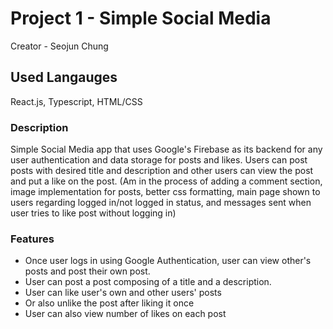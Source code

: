 # Project 1 - Simple Social Media 

Creator - Seojun Chung

## Used Langauges

React.js, Typescript, HTML/CSS

### Description

Simple Social Media app that uses Google's Firebase as its backend 
for any user authentication and data storage for posts and likes.
Users can post posts with desired title and description and other 
users can view the post and put a like on the post. (Am in the process
of adding a comment section, image implementation for posts, better css formatting, main page shown to users regarding logged in/not logged in status, and messages sent when user tries to like post without logging in)

### Features

-  Once user logs in using Google Authentication, user can view other's posts and post their own post. 
-  User can post a post composing of a title and a description. 
-  User can like user's own and other users' posts 
-  Or also unlike the post after liking it once
-  User can also view number of likes on each post

